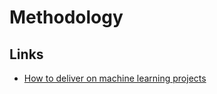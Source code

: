 # Methodology

## Links

-   [How to deliver on machine learning projects](https://blog.insightdatascience.com/how-to-deliver-on-machine-learning-projects-c8d82ce642b0)
